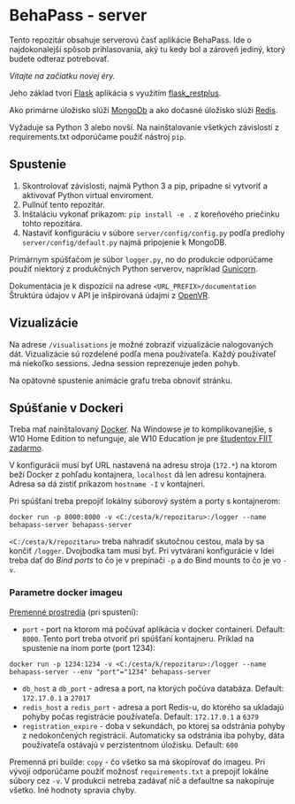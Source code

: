 # BehaPass - server
Tento repozitár obsahuje serverovú časť aplikácie BehaPass. 
Ide o najdokonalejší spôsob prihlasovania, aký tu kedy bol a zároveň jediný, ktorý budete odteraz potrebovať.

_Vitajte na začiatku novej éry._

Jeho základ tvorí [Flask](https://palletsprojects.com/p/flask/) aplikácia s využitím [flask_restplus](https://flask-restplus.readthedocs.io/en/stable/).

Ako primárne úložisko slúži [MongoDb](https://www.mongodb.com/) a ako dočasné úložisko slúži [Redis](https://redis.io/).

Vyžaduje sa Python 3 alebo novší. Na nainštalovanie všetkých závislostí z requirements.txt odporúčame použiť nástroj `pip`.

## Spustenie  
1. Skontrolovať závislosti, najmä Python 3 a pip, prípadne si vytvoriť a aktivovať Python virtual enviroment.  
2. Pullnúť tento repozitár.  
3. Inštaláciu vykonať prikazom: `pip install -e .` z koreňového priečinku tohto repozitára.  
4. Nastaviť konfiguráciu v súbore `server/config/config.py` podľa predlohy `server/config/default.py` najmä pripojenie k MongoDB.  

Primárnym spúšťačom je súbor `logger.py`, no do produkcie odporúčame použiť niektorý z produkčných Python serverov, napríklad [Gunicorn](https://gunicorn.org/). 

Dokumentácia je k dispozícií na adrese `<URL_PREFIX>/documentation`
Štruktúra údajov v API je inšpirovaná údajmi z [OpenVR](https://github.com/ValveSoftware/openvr/wiki/IVRCompositor::WaitGetPoses).

## Vizualizácie
Na adrese `/visualisations` je možné zobraziť vizualizácie nalogovaných dát. Vizualizácie sú rozdelené podľa mena používateľa. Každý používateľ má niekoľko sessions. Jedna session reprezenuje jeden pohyb.

Na opätovné spustenie animácie grafu treba obnoviť stránku.

## Spúšťanie v Dockeri
Treba mať nainštalovaný [Docker](https://docker.com). Na Windowse je to komplikovanejšie, s W10 Home Edition to nefunguje, ale W10 Education je pre [študentov FIIT zadarmo](http://msdnaa.fiit.stuba.sk/). 

V konfigurácii musí byť URL nastavená na adresu stroja (```172.*```) na ktorom beží Docker z pohľadu kontajnera, ```localhost``` dá len adresu kontajnera. Adresa sa dá zistiť príkazom ```hostname -I``` v kontajneri. 

Pri spúšťaní treba prepojiť lokálny súborový systém a porty s kontajnerom: 
```
docker run -p 8000:8000 -v <C:/cesta/k/repozitaru>:/logger --name behapass-server behapass-server
```
```<C:/cesta/k/repozitaru>``` treba nahradiť skutočnou cestou, mala by sa končiť ```/logger```. Dvojbodka tam musí byť.
Pri vytváraní konfigurácie v Idei treba dať do _Bind ports_ to čo je v prepínači ```-p``` a do Bind mounts to čo je vo ```-v```. 

### Parametre docker imageu
[Premenné prostredia](https://docs.docker.com/engine/reference/commandline/run/#set-environment-variables--e---env---env-file) (pri spustení):   
- ```port``` - port na ktorom má počúvať aplikácia v docker containeri. Default: ```8000```. Tento port treba otvoriť pri spúšťaní kontajneru. Príklad na spustenie na inom porte (port 1234):
```
docker run -p 1234:1234 -v <C:/cesta/k/repozitaru>:/logger --name behapass-server --env "port"="1234" behapass-server
```
 - ```db_host``` a ```db_port``` - adresa a port, na ktorých počúva databáza. Default: ```172.17.0.1``` a ```27017```
 - ```redis_host``` a ```redis_port``` - adresa a port Redis-u, do ktorého sa ukladajú pohyby počas registrácie používateľa. Default: ```172.17.0.1``` a ```6379```
 - ```registration_expire``` - doba v sekundách, po ktorej sa odstránia pohyby z nedokončených registrácií. Automaticky sa odstránia iba pohyby, dáta používateľa ostávajú v perzistentnom úložisku. Default: ```600```


Premenná pri builde: ```copy``` - čo všetko sa má skopírovať do imageu. Pri vývoji odporúčame použiť možnosť ```requirements.txt``` a prepojiť lokálne súbory cez ```-v```. V produkcii netreba zadávať nič a defaultne sa nakopíruje všetko. Iné hodnoty spravia chyby. 
